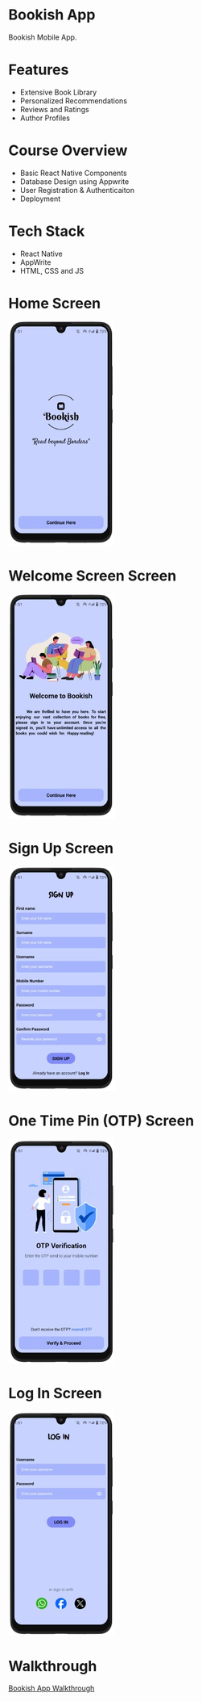 
# Bookish App
Bookish Mobile App.

# Features
* Extensive Book Library
* Personalized Recommendations
* Reviews and Ratings
* Author Profiles

# Course Overview
* Basic React Native Components
* Database Design using Appwrite
* User Registration & Authenticaiton
* Deployment

# Tech Stack
* React Native
* AppWrite
* HTML, CSS and JS

# Home Screen
<img src="assets/screenshot/onboarding.png">  

# Welcome Screen Screen
<img src="assets/screenshot/welcome.png">  

# Sign Up Screen
<img src="assets/screenshot/signup.png">  

# One Time Pin (OTP) Screen
<img src="assets/screenshot/otp.png">  

# Log In Screen
<img src="assets/screenshot/login.png"> 

# Walkthrough

[Bookish App Walkthrough](https://youtu.be/TznlX26O4AE)